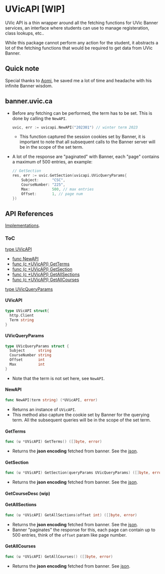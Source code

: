 # UVicAPI [WIP]

UVic API is a thin wrapper around all the fetching functions for UVic Banner services, an interface
where students can use to manage registeration, class lookups, etc..

While this package cannot perform any action for the student, it abstracts a lot of the fetching
functions that would be required to get data from UVic Banner.

## Quick note

Special thanks to [Aomi](https://github.com/aomi), he saved me a lot of time and headache with his
infinite Banner wisdom.

## banner.uvic.ca

- Before any fetching can be performed, the term has to be set. This is done by calling the `NewAPI`.

  ```go
  uvic, err := uvicapi.NewAPI("202301") // winter term 2023
  ```

  - This function captured the session cookies set by Banner, it is important to note that
    all subsequent calls to the Banner server will be in the scope of the set term.

- A lot of the response are "paginated" with Banner, each "page" contains a maximum of 500 entries,
  an example:

  ```go
  // GetSection
  res, err := uvic.GetSection(uvicapi.UVicQueryParams{
      Subject:      "CSC",
      CourseNumber: "225",
      Max:          500, // max entries
      Offset:       1, // page num
  })
  ```

## API References

[Implementations](./examples/main.go).

### ToC

[type UVicAPI](#uvicapi)

- [func NewAPI](#newapi)
- [func (c \*UVicAPI) GetTerms](#getterms)
- [func (c \*UVicAPI) GetSection](#getsection)
- [func (c \*UVicAPI) GetAllSections](#getallsections)
- [func (c \*UVicAPI) GetAllCourses](#getallcourses)

[type UVicQueryParams](#uvicqueryparams)

#### UVicAPI

```go
type UVicAPI struct{
  http.Client
  Term string
}
```

#### UVicQueryParams

```go
type UVicQueryParams struct {
  Subject      string
  CourseNumber string
  Offset       int
  Max          int
}
```

- Note that the term is not set here, see `NewAPI`.

#### NewAPI

```go
func NewAPI(term string) (*UVicAPI, error)
```

- Returns an instance of `UVicAPI`.
- This method also capture the cookie set by Banner for the querying term.
  All the subsequent queries will be in the scope of the set term.

#### GetTerms

```go
func (u *UVicAPI) GetTerms() ([]byte, error)
```

- Returns the **json encoding** fetched from banner. See the [json](./examples/data/GetTerms.json).

#### GetSection

```go
func (u *UVicAPI) GetSection(queryParams UVicQueryParams) ([]byte, error)
```

- Returns the **json encoding** fetched from banner. See the [json](./examples/data/GetSection.json).

#### GetCourseDesc (wip)

#### GetAllSections

```go
func (u *UVicAPI) GetAllSections(offset int) ([]byte, error)
```

- Returns the **json encoding** fetched from banner. See the [json](./examples/data/GetAllSections.json).
- Banner "paginates" the response for this, each page can contain up to 500 entries, think of the `offset` param
  like page number.

#### GetAllCourses

```go
func (u *UVicAPI) GetAllCourses() ([]byte, error)
```

- Returns the **json encoding** fetched from banner. See [json](./examples/data/GetAllCourses.json).
